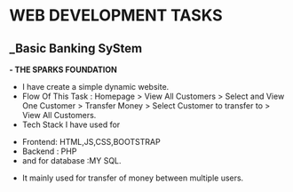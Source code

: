 # WEB DEVELOPMENT TASKS
## _Basic Banking SyStem
**- THE SPARKS FOUNDATION**

- I have create a simple  dynamic website.
- Flow Of This Task : Homepage > View All Customers > Select and View One Customer > Transfer Money > Select Customer to transfer to > View All Customers.
- Tech Stack I  have used  for 
* Frontend: HTML,JS,CSS,BOOTSTRAP 
* Backend : PHP
* and for database :MY SQL.
- It mainly used for transfer of money between multiple users.
